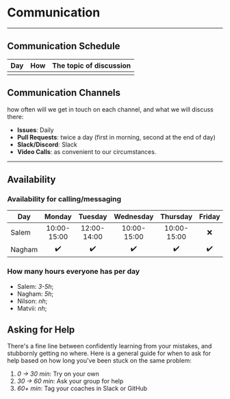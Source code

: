 <!--
    this template is for inspiration, feel free to change it however you like!

    Careful! be sure to protect your privacy when filling out this document
        everything you write here will be public
        so share only what you are comfortable sharing online
        you can share the rest in confidence with you group by another channel
-->

# Communication

______________________________________________________________________

## Communication Schedule

| Day  | How | The topic of discussion   |
|:-----|:---:|:-------------------------:|
|      |     |                           |

## Communication Channels

how often will we get in touch on each channel, and what we will discuss there:

- **Issues**: Daily
- **Pull Requests**: twice a day (first in morning, second at the end of day)
- **Slack/Discord**: Slack
- **Video Calls**: as convenient to our circumstances.

______________________________________________________________________

## Availability

### Availability for calling/messaging

| Day       | Monday | Tuesday | Wednesday | Thursday | Friday |Saturday | Sunday|
|-----------|:------:|:-------:|:---------:|:--------:|:------:|:--------:|:------:|
| Salem     |10:00-15:00|12:00-14:00|10:00-15:00 |10:00-15:00 |❌|13:00-17:00|10:00-15:00|
| Nagham   | ✔️|✔️|✔️|✔️ |✔️|✔️|✔️|

### How many hours everyone has per day

- Salem: _3-5h_;
- Nagham: _5h_;
- Nilson: _nh_;
- Matvii: _nh_;

## Asking for Help

There's a fine line between confidently learning from your mistakes, and
stubbornly getting no where. Here is a general guide for when to ask for help
based on how long you've been stuck on the same problem:

1. _0 -> 30 min_: Try on your own
1. _30 -> 60 min_: Ask your group for help
1. _60+ min_: Tag your coaches in Slack or GitHub
